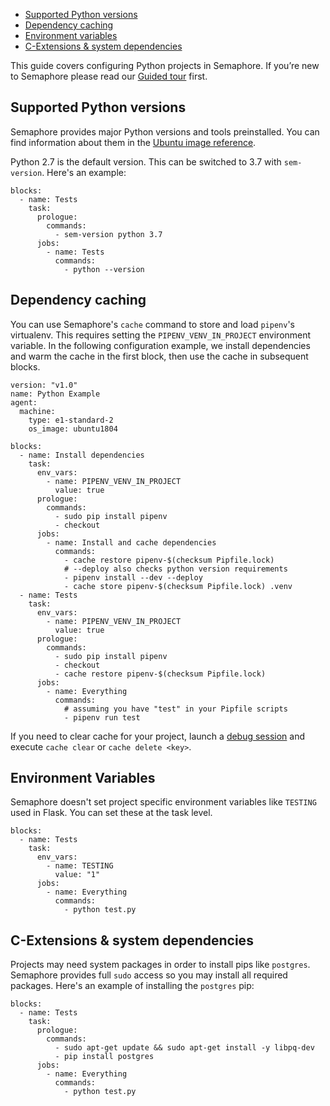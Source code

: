 * [Supported Python versions](#supported-python-versions)
* [Dependency caching](#dependency-caching)
* [Environment variables](#environment-variables)
* [C-Extensions & system dependencies](#c-extensions-system-dependendices)

This guide covers configuring Python projects in Semaphore.
If you’re new to Semaphore please read our
[Guided tour](https://docs.semaphoreci.com/article/77-getting-started) first.

## Supported Python versions

Semaphore provides major Python versions and tools preinstalled.
You can find information about them in the
[Ubuntu image reference](https://docs.semaphoreci.com/article/32-ubuntu-1804-image#python).

Python 2.7 is the default version. This can be switched to 3.7 with
`sem-version`. Here's an example:

<pre><code class="language-yaml">blocks:
  - name: Tests
    task:
      prologue:
        commands:
          - sem-version python 3.7
      jobs:
        - name: Tests
          commands:
            - python --version
</code></pre>

## Dependency caching

You can use Semaphore's `cache` command to store and load `pipenv`'s
virtualenv. This requires setting the `PIPENV_VENV_IN_PROJECT`
environment variable.
In the following configuration example, we install dependencies
and warm the cache in the first block, then use the cache in subsequent blocks.

<pre><code class="language-yaml">version: "v1.0"
name: Python Example
agent:
  machine:
    type: e1-standard-2
    os_image: ubuntu1804

blocks:
  - name: Install dependencies
    task:
      env_vars:
        - name: PIPENV_VENV_IN_PROJECT
          value: true
      prologue:
        commands:
          - sudo pip install pipenv
          - checkout
      jobs:
        - name: Install and cache dependencies
          commands:
            - cache restore pipenv-$(checksum Pipfile.lock)
            # --deploy also checks python version requirements
            - pipenv install --dev --deploy
            - cache store pipenv-$(checksum Pipfile.lock) .venv
  - name: Tests
    task:
      env_vars:
        - name: PIPENV_VENV_IN_PROJECT
          value: true
      prologue:
        commands:
          - sudo pip install pipenv
          - checkout
          - cache restore pipenv-$(checksum Pipfile.lock)
      jobs:
        - name: Everything
          commands:
            # assuming you have "test" in your Pipfile scripts
            - pipenv run test
</code></pre>

If you need to clear cache for your project, launch a
[debug session](https://docs.semaphoreci.com/article/75-debugging-with-ssh-access)
and execute `cache clear` or `cache delete <key>`.

## Environment Variables

Semaphore doesn't set project specific environment variables like
`TESTING` used in Flask. You can set these at the task level.

<pre><code class="language-yaml">blocks:
  - name: Tests
    task:
      env_vars:
        - name: TESTING
          value: "1"
      jobs:
        - name: Everything
          commands:
            - python test.py
</code></pre>

## C-Extensions & system dependencies

Projects may need system packages in order to install pips like `postgres`.
Semaphore provides full `sudo` access so you may install all required packages.
Here's an example of installing the `postgres` pip:

<pre><code class="language-yaml">blocks:
  - name: Tests
    task:
      prologue:
        commands:
          - sudo apt-get update && sudo apt-get install -y libpq-dev
          - pip install postgres
      jobs:
        - name: Everything
          commands:
            - python test.py
</code></pre>
